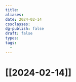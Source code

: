 ```yaml
---
title: 
aliases: 
date: 2024-02-14
cssclasses: 
dg-publish: false
draft: false
types: 
tags: 
  - 
---
```

# [[2024-02-14]]


